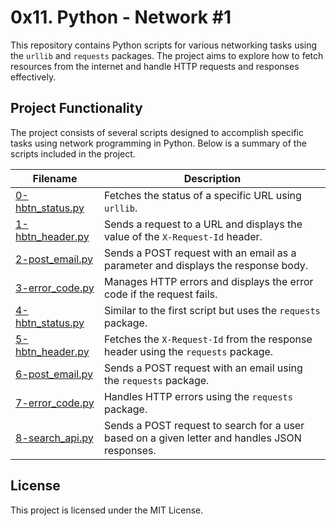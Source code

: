 # 0x11. Python - Network #1

This repository contains Python scripts for various networking tasks using the `urllib` and `requests` packages. The project aims to explore how to fetch resources from the internet and handle HTTP requests and responses effectively.

## Project Functionality

The project consists of several scripts designed to accomplish specific tasks using network programming in Python. Below is a summary of the scripts included in the project.

| Filename                                         | Description                                                        |
|--------------------------------------------------|--------------------------------------------------------------------|
| [0-hbtn_status.py](0-hbtn_status.py)            | Fetches the status of a specific URL using `urllib`.              |
| [1-hbtn_header.py](1-hbtn_header.py)            | Sends a request to a URL and displays the value of the `X-Request-Id` header. |
| [2-post_email.py](2-post_email.py)              | Sends a POST request with an email as a parameter and displays the response body. |
| [3-error_code.py](3-error_code.py)              | Manages HTTP errors and displays the error code if the request fails. |
| [4-hbtn_status.py](4-hbtn_status.py)            | Similar to the first script but uses the `requests` package.      |
| [5-hbtn_header.py](5-hbtn_header.py)            | Fetches the `X-Request-Id` from the response header using the `requests` package. |
| [6-post_email.py](6-post_email.py)              | Sends a POST request with an email using the `requests` package.  |
| [7-error_code.py](7-error_code.py)              | Handles HTTP errors using the `requests` package.                 |
| [8-search_api.py](8-search_api.py)              | Sends a POST request to search for a user based on a given letter and handles JSON responses. |

## License

This project is licensed under the MIT License.

